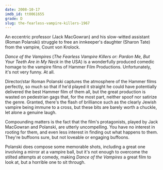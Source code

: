 ```yaml
---
date: 2008-10-17
imdb_id: tt0061655
grade: D
slug: the-fearless-vampire-killers-1967
---
```


An eccentric professor (Jack MacGowran) and his slow-witted assistant (Roman Polanski) struggle to free an innkeeper's daughter (Sharon Tate) from the vampire, Count von Krolock.

_Dance of the Vampires_ (_The Fearless Vampire Killers or: Pardon Me, But Your Teeth Are in My Neck_ in the USA) is a wonderfully produced comedic homage to the vampire films of Hammer Film Productions. Unfortunately, it's not very funny. At all.

Director/star Roman Polanski captures the atmosphere of the Hammer films perfectly, so much so that if he'd played it straight he could have potentially delivered the best Hammer film of them all, but the great production is wasted on pedestrian gags that, for the most part, neither spoof nor satirize the genre. Granted, there's the flash of brilliance such as the clearly Jewish vampire being immune to a cross, but these bits are barely worth a chuckle, let alone a genuine laugh.

Compounding matters is the fact that the film's protagonists, played by Jack MacGowran and Polanski, are utterly uncompelling. You have no interest in rooting for them, and even less interest in finding out what happens to them. They're buffoons sure, but not loveable or engaging buffoons.

Polanski does compose some memorable shots, including a great one involving a mirror at a vampire ball, but it's not enough to overcome the stilted attempts at comedy, making _Dance of the Vampires_ a great film to look at, but a horrible one to sit through.
